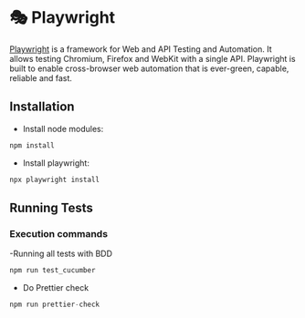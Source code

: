 # 🎭 Playwright

[Playwright](https://playwright.dev/docs/intro) is a framework for Web and API Testing and Automation. It allows testing Chromium, Firefox and WebKit with a single API. Playwright is built to enable cross-browser web automation that is ever-green, capable, reliable and fast.

## Installation

- Install node modules:

```javascript
npm install
```

- Install playwright: 

```javascript
npx playwright install
```

## Running Tests

### Execution commands

-Running all tests with BDD

```javascript
npm run test_cucumber
```

- Do Prettier check

```javascript
npm run prettier-check
```
